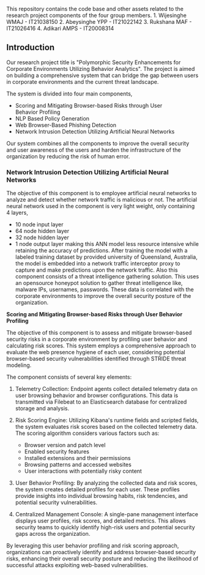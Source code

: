 This repository contains the code base and other assets related to the research project components of the four group members.
	1. Wijesinghe WMAJ - IT21038150
	2. Abeysinghe YPP - IT21022142
	3. Rukshana MAF - IT21026416
	4. Adikari AMPS - IT20008314

## Introduction
Our research project title is "Polymorphic Security Enhancements for Corporate Environments Utilizing Behavior Analytics". The project is aimed on building a comprehensive system that can bridge the gap between users in corporate environments and the current threat landscape.

The system is divided into four main components, 
* Scoring and Mitigating Browser-based Risks through User Behavior Profiling​​
* NLP Based Policy Generation​​
* Web Browser-Based Phishing Detection​
* Network Intrusion Detection Utilizing Artificial Neural Networks​

Our system combines all the components to improve the overall security and user awareness of the users and harden the infrastructure of the organization by reducing the risk of human error.

###  Network Intrusion Detection Utilizing Artificial Neural Networks
The objective of this component is to employee artificial neural networks to analyze and detect whether network traffic is malicious or not. The artificial neural network used in the component is very light weight, only containing 4 layers,
* 10 node input layer
* 64 node hidden layer
* 32 node hidden layer
* 1 node output layer
making this ANN model less resource intensive while retaining the accuracy of predictions. After training the model with a labeled training dataset by provided university of Queensland, Australia, the model is embedded into a network traffic interceptor proxy to capture and make predictions upon the network traffic. Also this component consists of a threat intelligence gathering solution. This uses an opensource honeypot solution to gather threat intelligence like, malware IPs, usernames, passwords. These data is correlated with the corporate environments to improve the overall security posture of the organization.


**Scoring and Mitigating Browser-based Risks through User Behavior Profiling**

The objective of this component is to assess and mitigate browser-based security risks in a corporate environment by profiling user behavior and calculating risk scores. This system employs a comprehensive approach to evaluate the web presence hygiene of each user, considering potential browser-based security vulnerabilities identified through STRIDE threat modeling.

The component consists of several key elements:

1. Telemetry Collection: Endpoint agents collect detailed telemetry data on user browsing behavior and browser configurations. This data is transmitted via Filebeat to an Elasticsearch database for centralized storage and analysis.

2. Risk Scoring Engine: Utilizing Kibana's runtime fields and scripted fields, the system evaluates risk scores based on the collected telemetry data. The scoring algorithm considers various factors such as:
   - Browser version and patch level
   - Enabled security features
   - Installed extensions and their permissions
   - Browsing patterns and accessed websites
   - User interactions with potentially risky content

3. User Behavior Profiling: By analyzing the collected data and risk scores, the system creates detailed profiles for each user. These profiles provide insights into individual browsing habits, risk tendencies, and potential security vulnerabilities.

4. Centralized Management Console: A single-pane management interface displays user profiles, risk scores, and detailed metrics. This allows security teams to quickly identify high-risk users and potential security gaps across the organization.

By leveraging this user behavior profiling and risk scoring approach, organizations can proactively identify and address browser-based security risks, enhancing their overall security posture and reducing the likelihood of successful attacks exploiting web-based vulnerabilities.
